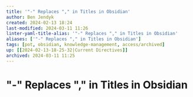 ```yaml
---
title: '"-" Replaces "," in Titles in Obsidian'
author: Ben Jendyk
created: 2024-02-13 18:24
last-modified: 2024-03-11 11:26
linter-yaml-title-alias: '"-" Replaces "," in Titles in Obsidian'
aliases: ['"-" Replaces "," in Titles in Obsidian']
tags: [pot, obsidian, knowledge-management, access/archived] 
up: [[2024-02-13-18-25-32|Current Directives]]
archived: 2024-03-11 11:25
---
```


# "-" Replaces "," in Titles in Obsidian
